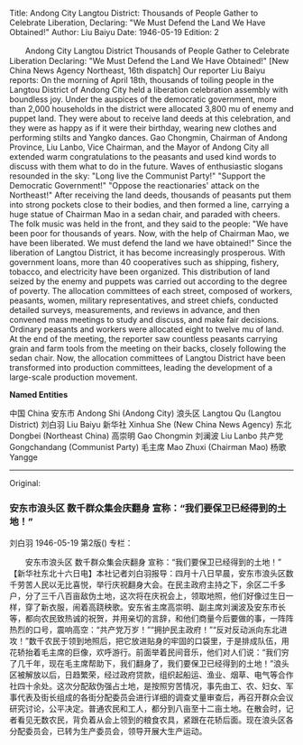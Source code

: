 Title: Andong City Langtou District: Thousands of People Gather to Celebrate Liberation, Declaring: "We Must Defend the Land We Have Obtained!"
Author: Liu Baiyu
Date: 1946-05-19
Edition: 2

　　Andong City Langtou District
    Thousands of People Gather to Celebrate Liberation
    Declaring: "We Must Defend the Land We Have Obtained!"
    [New China News Agency Northeast, 16th dispatch] Our reporter Liu Baiyu reports: On the morning of April 18th, thousands of toiling people in the Langtou District of Andong City held a liberation celebration assembly with boundless joy. Under the auspices of the democratic government, more than 2,000 households in the district were allocated 3,800 mu of enemy and puppet land. They were about to receive land deeds at this celebration, and they were as happy as if it were their birthday, wearing new clothes and performing stilts and Yangko dances. Gao Chongmin, Chairman of Andong Province, Liu Lanbo, Vice Chairman, and the Mayor of Andong City all extended warm congratulations to the peasants and used kind words to discuss with them what to do in the future. Waves of enthusiastic slogans resounded in the sky: "Long live the Communist Party!" "Support the Democratic Government!" "Oppose the reactionaries' attack on the Northeast!" After receiving the land deeds, thousands of peasants put them into strong pockets close to their bodies, and then formed a line, carrying a huge statue of Chairman Mao in a sedan chair, and paraded with cheers. The folk music was held in the front, and they said to the people: "We have been poor for thousands of years. Now, with the help of Chairman Mao, we have been liberated. We must defend the land we have obtained!" Since the liberation of Langtou District, it has become increasingly prosperous. With government loans, more than 40 cooperatives such as shipping, fishery, tobacco, and electricity have been organized. This distribution of land seized by the enemy and puppets was carried out according to the degree of poverty. The allocation committees of each street, composed of workers, peasants, women, military representatives, and street chiefs, conducted detailed surveys, measurements, and reviews in advance, and then convened mass meetings to study and discuss, and make fair decisions. Ordinary peasants and workers were allocated eight to twelve mu of land. At the end of the meeting, the reporter saw countless peasants carrying grain and farm tools from the meeting on their backs, closely following the sedan chair. Now, the allocation committees of Langtou District have been transformed into production committees, leading the development of a large-scale production movement.

**Named Entities**

中国    China
安东市  Andong Shi (Andong City)
浪头区  Langtou Qu (Langtou District)
刘白羽  Liu Baiyu
新华社  Xinhua She (New China News Agency)
东北   Dongbei (Northeast China)
高崇明  Gao Chongmin
刘澜波  Liu Lanbo
共产党  Gongchandang (Communist Party)
毛主席  Mao Zhuxi (Chairman Mao)
杨歌    Yangge



<hr /> 

Original: 


### 安东市浪头区  数千群众集会庆翻身  宣称：“我们要保卫已经得到的土地！”
刘白羽
1946-05-19
第2版()
专栏：

　　安东市浪头区
    数千群众集会庆翻身
    宣称：“我们要保卫已经得到的土地！”
    【新华社东北十六日电】本社记者刘白羽报导：四月十八日早晨，安东市浪头区数千劳苦人民以无比喜悦，举行庆祝翻身大会。在民主政府主持之下，余区二千多户，分了三千八百亩敌伪土地，这次将在庆祝会上，领取地照，他们好像过生日一样，穿了新衣服，闹着高跷秧歌。安东省主席高崇明、副主席刘澜波及安东市长等，都向农民致热诚的祝贺，并用亲切的言辞，和他们商量今后要做的事，一阵阵热烈的口号，震响高空：“共产党万岁！”“拥护民主政府！”“反对反动派向东北进攻！”数千农民于领到地照后，把它放进贴身的牢固的口袋里，于是排成队伍，用花轿抬着毛主席的巨像，欢呼游行。前面举着民间音乐，他们对人们说：“我们穷了几千年，现在毛主席帮助下，我们翻身了，我们要保卫已经得到的土地！”浪头区被解放以后，日趋繁荣，经过政府贷款，组织起船运、渔业、烟草、电气等合作社四十余处。这次分配敌伪强占土地，是按照穷苦情况，事先由工、农、妇女、军事代表及街长组成的各街分配委员会进行详细的调查丈量审查后，再召开群众会议研究讨论，公平决定。普通农民和工人，都分到八亩至十二亩土地。在散会时，记者看见无数农民，背负着从会上领到的粮食农具，紧跟在花轿后面。现在浪头区各分配委员会，已转为生产委员会，领导开展大生产运动。
